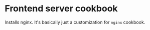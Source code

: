 # Frontend server cookbook

Installs nginx. It's basically just a customization for ```nginx``` cookbook.
